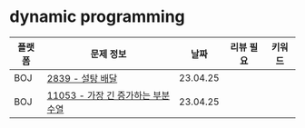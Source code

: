 # dynamic programming
| 플랫폼  | 문제 정보                                                            | 날짜       | 리뷰 필요 | 키워드 |
|------|------------------------------------------------------------------|----------|-------|-----|
| BOJ  | [2839 - 설탕 배달](https://www.acmicpc.net/problem/2839)             | 23.04.25 |  |  |
| BOJ  | [11053 - 가장 긴 증가하는 부분 수열](https://www.acmicpc.net/problem/11053) | 23.04.25 | |
